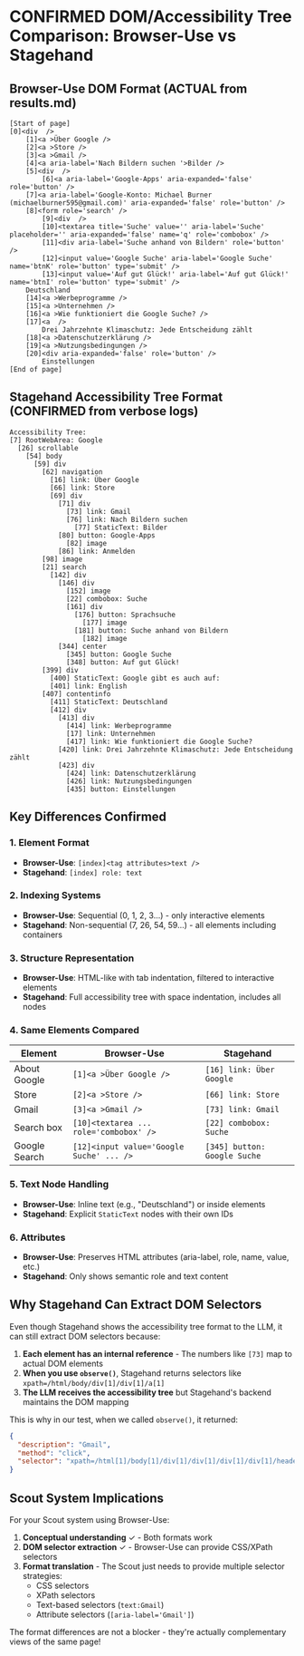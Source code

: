# CONFIRMED DOM/Accessibility Tree Comparison: Browser-Use vs Stagehand

## Browser-Use DOM Format (ACTUAL from results.md)

```
[Start of page]
[0]<div  />
	[1]<a >Über Google />
	[2]<a >Store />
	[3]<a >Gmail />
	[4]<a aria-label='Nach Bildern suchen '>Bilder />
	[5]<div  />
		[6]<a aria-label='Google-Apps' aria-expanded='false' role='button' />
	[7]<a aria-label='Google-Konto: Michael Burner  
(michaelburner595@gmail.com)' aria-expanded='false' role='button' />
	[8]<form role='search' />
		[9]<div  />
		[10]<textarea title='Suche' value='' aria-label='Suche' placeholder='' aria-expanded='false' name='q' role='combobox' />
		[11]<div aria-label='Suche anhand von Bildern' role='button' />
		[12]<input value='Google Suche' aria-label='Google Suche' name='btnK' role='button' type='submit' />
		[13]<input value='Auf gut Glück!' aria-label='Auf gut Glück!' name='btnI' role='button' type='submit' />
	Deutschland
	[14]<a >Werbeprogramme />
	[15]<a >Unternehmen />
	[16]<a >Wie funktioniert die Google Suche? />
	[17]<a  />
		Drei Jahrzehnte Klimaschutz: Jede Entscheidung zählt
	[18]<a >Datenschutzerklärung />
	[19]<a >Nutzungsbedingungen />
	[20]<div aria-expanded='false' role='button' />
		Einstellungen
[End of page]
```

## Stagehand Accessibility Tree Format (CONFIRMED from verbose logs)

```
Accessibility Tree: 
[7] RootWebArea: Google
  [26] scrollable
    [54] body
      [59] div
        [62] navigation
          [16] link: Über Google
          [66] link: Store
          [69] div
            [71] div
              [73] link: Gmail
              [76] link: Nach Bildern suchen
                [77] StaticText: Bilder
            [80] button: Google-Apps
              [82] image
            [86] link: Anmelden
        [98] image
        [21] search
          [142] div
            [146] div
              [152] image
              [22] combobox: Suche
              [161] div
                [176] button: Sprachsuche
                  [177] image
                [181] button: Suche anhand von Bildern
                  [182] image
            [344] center
              [345] button: Google Suche
              [348] button: Auf gut Glück!
        [399] div
          [400] StaticText: Google gibt es auch auf:
          [401] link: English
        [407] contentinfo
          [411] StaticText: Deutschland
          [412] div
            [413] div
              [414] link: Werbeprogramme
              [17] link: Unternehmen
              [417] link: Wie funktioniert die Google Suche?
            [420] link: Drei Jahrzehnte Klimaschutz: Jede Entscheidung zählt
            [423] div
              [424] link: Datenschutzerklärung
              [426] link: Nutzungsbedingungen
              [435] button: Einstellungen
```

## Key Differences Confirmed

### 1. **Element Format**
- **Browser-Use**: `[index]<tag attributes>text />`
- **Stagehand**: `[index] role: text`

### 2. **Indexing Systems**
- **Browser-Use**: Sequential (0, 1, 2, 3...) - only interactive elements
- **Stagehand**: Non-sequential (7, 26, 54, 59...) - all elements including containers

### 3. **Structure Representation**
- **Browser-Use**: HTML-like with tab indentation, filtered to interactive elements
- **Stagehand**: Full accessibility tree with space indentation, includes all nodes

### 4. **Same Elements Compared**

| Element | Browser-Use | Stagehand |
|---------|-------------|-----------|
| About Google | `[1]<a >Über Google />` | `[16] link: Über Google` |
| Store | `[2]<a >Store />` | `[66] link: Store` |
| Gmail | `[3]<a >Gmail />` | `[73] link: Gmail` |
| Search box | `[10]<textarea ... role='combobox' />` | `[22] combobox: Suche` |
| Google Search | `[12]<input value='Google Suche' ... />` | `[345] button: Google Suche` |

### 5. **Text Node Handling**
- **Browser-Use**: Inline text (e.g., "Deutschland") or inside elements
- **Stagehand**: Explicit `StaticText` nodes with their own IDs

### 6. **Attributes**
- **Browser-Use**: Preserves HTML attributes (aria-label, role, name, value, etc.)
- **Stagehand**: Only shows semantic role and text content

## Why Stagehand Can Extract DOM Selectors

Even though Stagehand shows the accessibility tree format to the LLM, it can still extract DOM selectors because:

1. **Each element has an internal reference** - The numbers like `[73]` map to actual DOM elements
2. **When you use `observe()`**, Stagehand returns selectors like `xpath=/html/body/div[1]/div[1]/a[1]`
3. **The LLM receives the accessibility tree** but Stagehand's backend maintains the DOM mapping

This is why in our test, when we called `observe()`, it returned:
```json
{
  "description": "Gmail",
  "method": "click",
  "selector": "xpath=/html[1]/body[1]/div[1]/div[1]/div[1]/div[1]/header[1]/div[1]/div[1]/a[1]"
}
```

## Scout System Implications

For your Scout system using Browser-Use:
1. **Conceptual understanding** ✓ - Both formats work
2. **DOM selector extraction** ✓ - Browser-Use can provide CSS/XPath selectors
3. **Format translation** - The Scout just needs to provide multiple selector strategies:
   - CSS selectors
   - XPath selectors  
   - Text-based selectors (`text:Gmail`)
   - Attribute selectors (`[aria-label='Gmail']`)

The format differences are not a blocker - they're actually complementary views of the same page!
